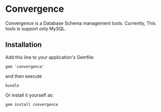 # Convergence

Convergence is a Database Schema management tools.
Currently, This tools is support only MySQL.

## Installation

Add this line to your application's Gemfile:

```
gem 'convergence'
```

and then execute

```
bundle
```

Or install it yourself as:

```
gem install convergence
```

